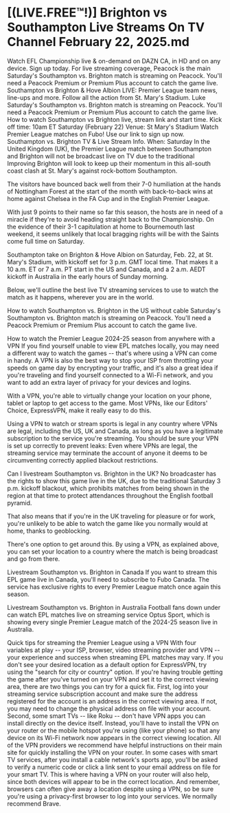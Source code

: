 # [(LIVE.FREE™!)] Brighton vs Southampton Live Streams On TV Channel February 22, 2025.md
Watch EFL Championship live & on-demand on DAZN CA, in HD and on any device. Sign up today. For live streaming coverage, Peacock is the main
Saturday's Southampton vs. Brighton match is streaming on Peacock. You'll need a Peacock Premium or Premium Plus account to catch the game live.
Southampton vs Brighton & Hove Albion LIVE: Premier League team news, line-ups and more. Follow all the action from St. Mary's Stadium. Luke
Saturday's Southampton vs. Brighton match is streaming on Peacock. You'll need a Peacock Premium or Premium Plus account to catch the game live.
How to watch Southampton vs Brighton live, stream link and start time. Kick off time: 10am ET Saturday (February 22) Venue: St Mary's Stadium
Watch Premier League matches on Fubo! Use our link to sign up now. Southampton vs. Brighton TV & Live Stream Info. When: Saturday
In the United Kingdom (UK), the Premier League match between Southampton and Brighton will not be broadcast live on TV due to the traditional
Improving Brighton will look to keep up their momentum in this all-south coast clash at St. Mary's against rock-bottom Southampton. 

The visitors have bounced back well from their 7-0 humiliation at the hands of Nottingham Forest at the start of the month with back-to-back wins at home against Chelsea in the FA Cup and in the English Premier League. 

With just 9 points to their name so far this season, the hosts are in need of a miracle if they're to avoid heading straight back to the Championship. On the evidence of their 3-1 capitulation at home to Bournemouth last weekend, it seems unlikely that local bragging rights will be with the Saints come full time on Saturday. 

Southampton take on Brighton & Hove Albion on Saturday, Feb. 22, at St. Mary's Stadium, with kickoff set for 3 p.m. GMT local time. That makes it a 10 a.m. ET or 7 a.m. PT start in the US and Canada, and a 2 a.m. AEDT kickoff in Australia in the early hours of Sunday morning. 

Below, we'll outline the best live TV streaming services to use to watch the match as it happens, wherever you are in the world.

How to watch Southampton vs. Brighton in the US without cable
Saturday's Southampton vs. Brighton match is streaming on Peacock. You'll need a Peacock Premium or Premium Plus account to catch the game live. 

How to watch the Premier League 2024-25 season from anywhere with a VPN
If you find yourself unable to view EPL matches locally, you may need a different way to watch the games -- that's where using a VPN can come in handy. A VPN is also the best way to stop your ISP from throttling your speeds on game day by encrypting your traffic, and it's also a great idea if you're traveling and find yourself connected to a Wi-Fi network, and you want to add an extra layer of privacy for your devices and logins. 

With a VPN, you're able to virtually change your location on your phone, tablet or laptop to get access to the game. Most VPNs, like our Editors' Choice, ExpressVPN, make it really easy to do this. 

Using a VPN to watch or stream sports is legal in any country where VPNs are legal, including the US, UK and Canada, as long as you have a legitimate subscription to the service you're streaming. You should be sure your VPN is set up correctly to prevent leaks: Even where VPNs are legal, the streaming service may terminate the account of anyone it deems to be circumventing correctly applied blackout restrictions. 

Can I livestream Southampton vs. Brighton in the UK?
No broadcaster has the rights to show this game live in the UK, due to the traditional Saturday 3 p.m. kickoff blackout, which prohibits matches from being shown in the region at that time to protect attendances throughout the English football pyramid. 

That also means that if you're in the UK traveling for pleasure or for work, you're unlikely to be able to watch the game like you normally would at home, thanks to geoblocking. 

There's one option to get around this. By using a VPN, as explained above, you can set your location to a country where the match is being broadcast and go from there.

Livestream Southampton vs. Brighton in Canada
If you want to stream this EPL game live in Canada, you'll need to subscribe to Fubo Canada. The service has exclusive rights to every Premier League match once again this season.

Livestream Southampton vs. Brighton in Australia
Football fans down under can watch EPL matches live on streaming service Optus Sport, which is showing every single Premier League match of the 2024-25 season live in Australia.


Quick tips for streaming the Premier League using a VPN 
With four variables at play -- your ISP, browser, video streaming provider and VPN -- your experience and success when streaming EPL matches may vary.
If you don't see your desired location as a default option for ExpressVPN, try using the "search for city or country" option.
If you're having trouble getting the game after you've turned on your VPN and set it to the correct viewing area, there are two things you can try for a quick fix. First, log into your streaming service subscription account and make sure the address registered for the account is an address in the correct viewing area. If not, you may need to change the physical address on file with your account. Second, some smart TVs -- like Roku -- don't have VPN apps you can install directly on the device itself. Instead, you'll have to install the VPN on your router or the mobile hotspot you're using (like your phone) so that any device on its Wi-Fi network now appears in the correct viewing location.
All of the VPN providers we recommend have helpful instructions on their main site for quickly installing the VPN on your router. In some cases with smart TV services, after you install a cable network's sports app, you'll be asked to verify a numeric code or click a link sent to your email address on file for your smart TV. This is where having a VPN on your router will also help, since both devices will appear to be in the correct location. 
And remember, browsers can often give away a location despite using a VPN, so be sure you're using a privacy-first browser to log into your services. We normally recommend Brave.
